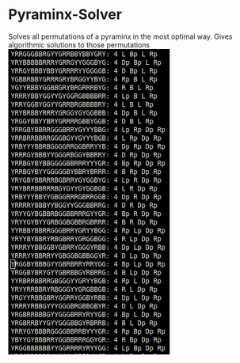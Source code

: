 # Pyraminx-Solver
Solves all permutations of a pyraminx in the most optimal way. Gives algorithmic solutions to those permutations
![image](https://github.com/adibozzhanov/Pyraminx-Solver/blob/main/images/pyraminx.png?raw=true)
